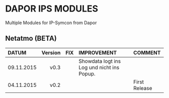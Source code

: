 # DAPOR IPS MODULES

Multiple Modules for IP-Symcon from Dapor

Netatmo (BETA)
- 
|DATUM| Version  | FIX | IMPROVEMENT| COMMENT
| :-------------| -------------: | :------------- |:------------- |:------------- |
| 09.11.2015 | v0.3 |   | Showdata logt ins Log und nicht ins Popup.| |
| 04.11.2015 | v0.2 |   | | First Release|


